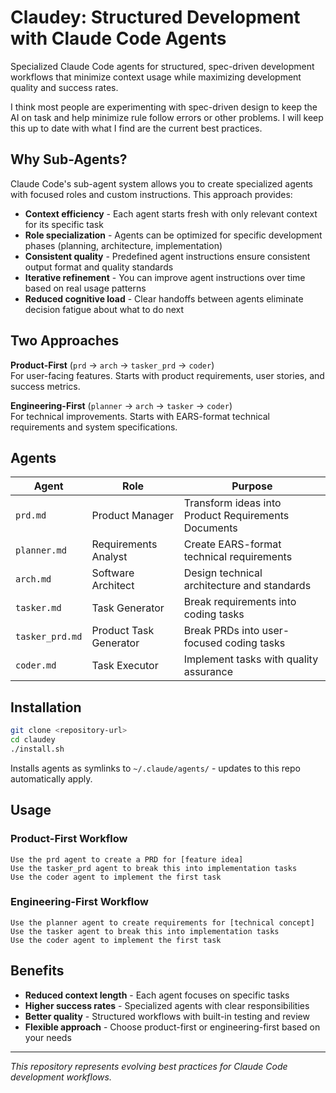 # Claudey: Structured Development with Claude Code Agents

Specialized Claude Code agents for structured, spec-driven development workflows that minimize context usage while maximizing development quality and success rates.

I think most people are experimenting with spec-driven design to keep the AI on task and help minimize rule follow errors or other problems. I will keep this up to date with what I find are the current best practices.

## Why Sub-Agents?

Claude Code's sub-agent system allows you to create specialized agents with focused roles and custom instructions. This approach provides:

- **Context efficiency** - Each agent starts fresh with only relevant context for its specific task
- **Role specialization** - Agents can be optimized for specific development phases (planning, architecture, implementation)
- **Consistent quality** - Predefined agent instructions ensure consistent output format and quality standards
- **Iterative refinement** - You can improve agent instructions over time based on real usage patterns
- **Reduced cognitive load** - Clear handoffs between agents eliminate decision fatigue about what to do next

## Two Approaches

**Product-First** (`prd` → `arch` → `tasker_prd` → `coder`)  
For user-facing features. Starts with product requirements, user stories, and success metrics.

**Engineering-First** (`planner` → `arch` → `tasker` → `coder`)  
For technical improvements. Starts with EARS-format technical requirements and system specifications.

## Agents

| Agent | Role | Purpose |
|-------|------|---------|
| `prd.md` | Product Manager | Transform ideas into Product Requirements Documents |
| `planner.md` | Requirements Analyst | Create EARS-format technical requirements |
| `arch.md` | Software Architect | Design technical architecture and standards |
| `tasker.md` | Task Generator | Break requirements into coding tasks |
| `tasker_prd.md` | Product Task Generator | Break PRDs into user-focused coding tasks |
| `coder.md` | Task Executor | Implement tasks with quality assurance |

## Installation

```bash
git clone <repository-url>
cd claudey
./install.sh
```

Installs agents as symlinks to `~/.claude/agents/` - updates to this repo automatically apply.

## Usage

### Product-First Workflow
```
Use the prd agent to create a PRD for [feature idea]
Use the tasker_prd agent to break this into implementation tasks
Use the coder agent to implement the first task
```

### Engineering-First Workflow  
```
Use the planner agent to create requirements for [technical concept]
Use the tasker agent to break this into implementation tasks
Use the coder agent to implement the first task
```

## Benefits

- **Reduced context length** - Each agent focuses on specific tasks
- **Higher success rates** - Specialized agents with clear responsibilities  
- **Better quality** - Structured workflows with built-in testing and review
- **Flexible approach** - Choose product-first or engineering-first based on your needs

---

*This repository represents evolving best practices for Claude Code development workflows.*
